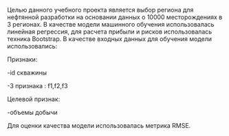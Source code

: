 Целью данного учебного проекта является выбор региона для нефтянной разработки на основании данных о 10000 месторождениях в 3 регионах. В качестве модели машинного обучения использовалась линейная регрессия, для расчета прибыли и рисков использовалась техника Bootstrap. 
В качестве входных данных для обучения модели использовались:

Признаки:

-id скважины

-3 признака : f1,f2,f3

Целевой признак:

-объемы добычи


Для оценки качества модели использовалась метрика RMSE.


